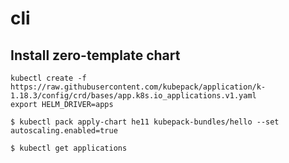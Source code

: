 # cli

## Install zero-template chart

```console
kubectl create -f https://raw.githubusercontent.com/kubepack/application/k-1.18.3/config/crd/bases/app.k8s.io_applications.v1.yaml
export HELM_DRIVER=apps
```

```console
$ kubectl pack apply-chart he11 kubepack-bundles/hello --set autoscaling.enabled=true

$ kubectl get applications
```
